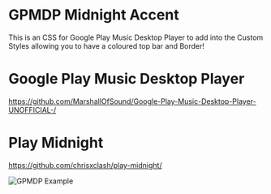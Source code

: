 # GPMDP Midnight Accent
This is an CSS for Google Play Music Desktop Player to add into the Custom Styles allowing you to have a coloured top bar and Border!

# Google Play Music Desktop Player
https://github.com/MarshallOfSound/Google-Play-Music-Desktop-Player-UNOFFICIAL-/

# Play Midnight
https://github.com/chrisxclash/play-midnight/

![GPMDP Example](http://puu.sh/r6uiO/eabe2992c5.jpg)
